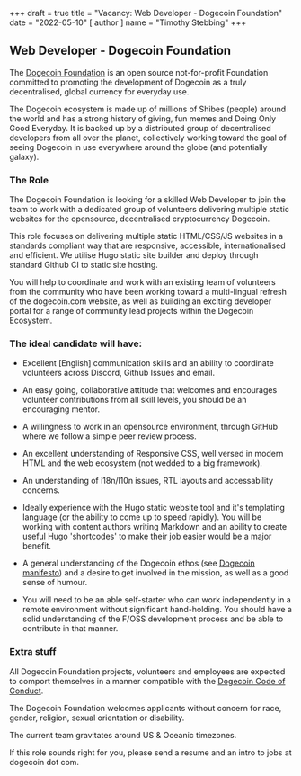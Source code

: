 +++
draft = true
title = "Vacancy: Web Developer - Dogecoin Foundation"
date = "2022-05-10"
[ author ]
  name = "Timothy Stebbing"
+++


## Web Developer - Dogecoin Foundation

The [Dogecoin Foundation](https://foundation.dogecoin.com) is an open source 
not-for-profit Foundation committed to promoting the development of Dogecoin 
as a truly decentralised, global currency for everyday use.  

The Dogecoin ecosystem is made up of millions of Shibes (people) around the 
world and has a strong history of giving, fun memes and Doing Only Good Everyday.
It is backed up by a distributed group of decentralised developers from all
over the planet, collectively working toward the goal of seeing Dogecoin in 
use everywhere around the globe (and potentially galaxy).

### The Role 

The Dogecoin Foundation is looking for a skilled Web Developer to
join the team to work with a dedicated group of volunteers delivering
multiple static websites for the opensource, decentralised cryptocurrency 
Dogecoin.

This role focuses on delivering multiple static HTML/CSS/JS websites 
in a standards compliant way that are responsive, accessible, internationalised
and efficient. We utilise Hugo static site builder and deploy through 
standard Github CI to static site hosting. 

You will help to coordinate and work with an existing team of volunteers from
the community who have been working toward a multi-lingual refresh of the 
dogecoin.com website, as well as building an exciting developer portal for a 
range of community lead projects within the Dogecoin Ecosystem. 

### The ideal candidate will have:

- Excellent [English] communication skills and an ability to coordinate volunteers across 
  Discord, Github Issues and email. 

- An easy going, collaborative attitude that welcomes and encourages volunteer 
  contributions from all skill levels, you should be an encouraging mentor.

- A willingness to work in an opensource environment, through GitHub where we
  follow a simple peer review process.

- An excellent understanding of Responsive CSS, well versed in modern HTML and 
  the web ecosystem (not wedded to a big framework).

- An understanding of i18n/l10n issues, RTL layouts and accessability concerns.

- Ideally experience with the Hugo static website tool and it's templating language 
  (or the ability to come up to speed rapidly). You will be working with content 
  authors writing Markdown and an ability to create useful Hugo 'shortcodes' to make 
  their job easier would be a major benefit.
  
- A general understanding of the Dogecoin ethos (see [Dogecoin manifesto](https://foundation.dogecoin.com/manifesto/)) and a 
  desire to get involved in the mission, as well as a good sense of humour.
  
- You will need to be an able self-starter who can work independently in a remote
  environment without significant hand-holding. You should have a solid understanding
  of the F/OSS development process and be able to contribute in that manner.
  
### Extra stuff

All Dogecoin Foundation projects, volunteers and employees are expected to 
comport themselves in a manner compatible with the [Dogecoin Code of Conduct](https://github.com/dogecoinfoundation/policy/blob/main/policy_02_conduct.md). 

The Dogecoin Foundation welcomes applicants without concern for race, 
gender, religion, sexual orientation or disability.

The current team gravitates around US & Oceanic timezones. 

If this role sounds right for you, please send a resume and an intro to jobs at dogecoin dot com.
